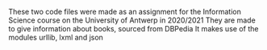 These two code files were made as an assignment for the Information Science course on the University of Antwerp in 2020/2021
They are made to give information about books, sourced from DBPedia
It makes use of the modules urllib, lxml and json
